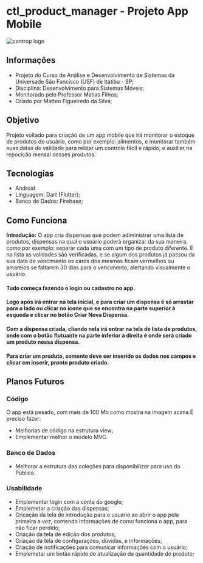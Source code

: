 # ctl_product_manager - Projeto App Mobile 

![controp logo](https://user-images.githubusercontent.com/69529755/100896259-3219e600-349d-11eb-8997-4cb5530d9402.png)

## Informações
- Projeto do Curso de Análise e Desenvolvimento de Sistemas da Universade São Fancisco (USF) de Itatiba - SP;
- Disciplina: Desenvolvimento para Sistemas Móveis;
- Monitorado pelo Professor Matias Filhos;
- Criado por Matteo Figueiredo da Silva;

## Objetivo

Projeto voltado para criação de um app mobile que irá monitorar o estoque de produtos do usuário, como por exemplo: alimentos, e monitorar também suas datas de validade para relizar um controle fácil e rápido, e auxiliar na repocição mensal desses produtos. 

## Tecnologias
- Android
- Linguagem: Dart (Flutter);
- Banco de Dados: Firebase;

## Como Funciona
**Introdução:** O app cria dispensas que podem adiministrar uma lista de produtos, dispensas na qual o usuário poderá organizar da sua maneira, como por exemplo: separar cada uma com um tipo de produto diferente. E na lista as validades são verificadas, e se algum dos produtos já passou da sua data de vencimento os cards dos mesmos ficam vermelhos ou amarelos se faltarem 30 dias para o vencimento, alertando visualmente o usuário.

#### Tudo começa fazendo o login ou cadastro no app.
#### Logo após irá entrar na tela inicial, e para criar um dispensa é só arrastar para o lado ou clicar no icone que se encontra na parte superior à esqueda e clicar no botão Criar Nova Dispensa.
#### Com a dispensa criada, cliando nela irá entrar na tela de lista de produtos, onde com o botão flutuante na parte inferior à direita é onde será criado um produto nessa dispensa.
#### Para criar um produto, somente deve ser inserido os dados nos campos e clicar em inserir, pronto produto criado.

## Planos Futuros
### Código
O app está pesado, com mais de 100 Mb como mostra na imagem acima.É preciso fazer:
- Melhorias de código na estrutura view;
- Emplementar melhor o modelo MVC.

### Banco de Dados
- Melhorar a estrutura das coleções para disponibilizar para uso do Público.

### Usabilidade
- Emplementar login com a conta do google;
- Emplemetar a criação das dispensas;
- Cricação da tela de introdução para o usuário ao abrir o app pela primeira a vez, contendo informações de como funciona o app, para não ficar perdido;
- Criação da tela de edição dos produtos;
- Criação da tela de configurações, dúvidas, e informações;
- Criação de notificações para comunicar informações com o usuário;
- Emplemetar um botão rápido de atualização da quantidade do produto;
